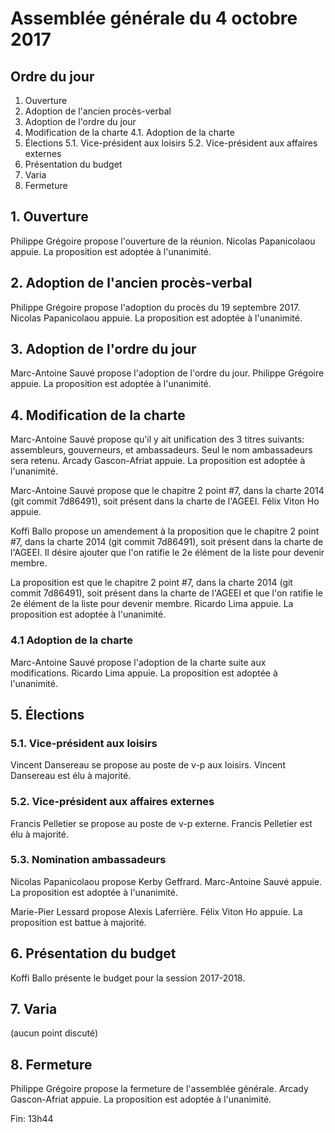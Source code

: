 # Assemblée générale du 4 octobre 2017

## Ordre du jour

1. Ouverture
2. Adoption de l'ancien procès-verbal
3. Adoption de l'ordre du jour
4. Modification de la charte
 4.1. Adoption de la charte
5. Élections
   5.1. Vice-président aux loisirs
   5.2. Vice-président aux affaires externes
6. Présentation du budget
7. Varia
8. Fermeture

## 1. Ouverture

Philippe Grégoire propose l'ouverture de la réunion.
Nicolas Papanicolaou appuie.
La proposition est adoptée à l'unanimité.

## 2. Adoption de l'ancien procès-verbal

Philippe Grégoire propose l'adoption du procès du 19 septembre 2017.
Nicolas Papanicolaou appuie.
La proposition est adoptée à l'unanimité.

## 3. Adoption de l'ordre du jour

Marc-Antoine Sauvé propose l'adoption de l'ordre du jour.
Philippe Grégoire appuie.
La proposition est adoptée à l'unanimité.

## 4. Modification de la charte

Marc-Antoine Sauvé propose qu'il y ait unification des 3 titres suivants: assembleurs, gouverneurs, et ambassadeurs. Seul le nom ambassadeurs sera retenu.
Arcady Gascon-Afriat appuie.
La proposition est adoptée à l'unanimité.

Marc-Antoine Sauvé propose que le chapitre 2 point #7, dans la charte 2014 (git commit 7d86491), soit présent dans la charte de l'AGEEI.
Félix Viton Ho appuie.

Koffi Ballo propose un amendement à la proposition que le chapitre 2 point #7, dans la charte 2014 (git commit 7d86491), soit présent dans la charte de l'AGEEI.
Il désire ajouter que l'on ratifie le 2e élément de la liste pour devenir membre.

La proposition est que le chapitre 2 point #7, dans la charte 2014 (git commit 7d86491), soit présent dans la charte de l'AGEEI et que l'on ratifie le 2e élément de la liste pour devenir membre.
Ricardo Lima appuie.
La proposition est adoptée à l'unanimité.

### 4.1 Adoption de la charte

Marc-Antoine Sauvé propose l'adoption de la charte suite aux modifications.
Ricardo Lima appuie.
La proposition est adoptée à l'unanimité.

## 5. Élections

### 5.1. Vice-président aux loisirs

Vincent Dansereau se propose au poste de v-p aux loisirs.
Vincent Dansereau est élu à majorité.

### 5.2. Vice-président aux affaires externes

Francis Pelletier se propose au poste de v-p externe.
Francis Pelletier est élu à majorité.

### 5.3. Nomination ambassadeurs

Nicolas Papanicolaou propose Kerby Geffrard.
Marc-Antoine Sauvé appuie.
La proposition est adoptée à l'unanimité.

Marie-Pier Lessard propose Alexis Laferrière.
Félix Viton Ho appuie.
La proposition est battue à majorité.

## 6. Présentation du budget

Koffi Ballo présente le budget pour la session 2017-2018.

## 7. Varia

(aucun point discuté)

## 8. Fermeture

Philippe Grégoire propose la fermeture de l'assemblée générale.
Arcady Gascon-Afriat appuie.
La proposition est adoptée à l'unanimité.

Fin: 13h44
